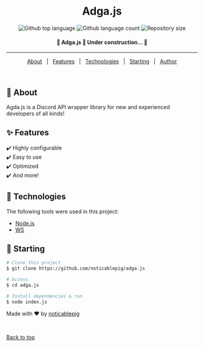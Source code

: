 <h1 align="center">Adga.js</h1>

<p align="center">
  <img alt="Github top language" src="https://img.shields.io/github/languages/top/noticablepig/adga.js?color=56BEB8">

  <img alt="Github language count" src="https://img.shields.io/github/languages/count/noticablepig/adga.js?color=56BEB8">

  <img alt="Repository size" src="https://img.shields.io/github/repo-size/noticablepig/adga.js?color=56BEB8">

  <!-- <img alt="License" src="https://img.shields.io/github/license/noticablepig/adga.js?color=56BEB8"> -->

  <!-- <img alt="Github issues" src="https://img.shields.io/github/issues/noticablepig/adga.js?color=56BEB8" /> -->

  <!-- <img alt="Github forks" src="https://img.shields.io/github/forks/noticablepig/adga.js?color=56BEB8" /> -->

  <!-- <img alt="Github stars" src="https://img.shields.io/github/stars/noticablepig/adga.js?color=56BEB8" /> -->
</p>

<!-- Status -->

<h4 align="center"> 
	🚧  Adga.js 🚀 Under construction...  🚧
</h4> 

<hr>

<p align="center">
  <a href="#dart-about">About</a> &#xa0; | &#xa0; 
  <a href="#sparkles-features">Features</a> &#xa0; | &#xa0;
  <a href="#rocket-technologies">Technologies</a> &#xa0; | &#xa0;
  <a href="#checkered_flag-starting">Starting</a> &#xa0; | &#xa0;
  <a href="https://github.com/noticablepig" target="_blank">Author</a>
</p>

<br>

## :dart: About ##

Agda.js is a Discord API wrapper library for new and experienced developers of all kinds!

## :sparkles: Features ##

:heavy_check_mark: Highly configurable\
:heavy_check_mark: Easy to use\
:heavy_check_mark: Optimized\
:heavy_check_mark: And more!

## :rocket: Technologies ##

The following tools were used in this project:

- [Node.js](https://nodejs.org/en/)
- [WS](https://www.npmjs.com/package/ws)

## :checkered_flag: Starting ##

```bash
# Clone this project
$ git clone https://github.com/noticablepig/adga.js

# Access
$ cd adga.js

# Install dependencies & run
$ node index.js
```

Made with :heart: by <a href="https://github.com/noticablepig" target="_blank">noticablepig</a>

&#xa0;

<a href="#top">Back to top</a>

